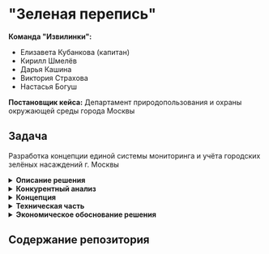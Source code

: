 # "Зеленая перепись"
  
**Команда "Извилинки":**  
- Елизавета Кубанкова (капитан)  
- Кирилл Шмелёв  
- Дарья Кашина  
- Виктория Страхова  
- Настасья Богуш  

**Постановщик кейса:** Департамент природопользования и охраны окружающей среды города Москвы  
  
## Задача  

    
Разработка концепции единой системы мониторинга и учёта городских зелёных насаждений г. Москвы

<details><summary><b>Описание решения</b></summary>   

Мы разработали концепцию системы мониторинга и учёта городских зелёных насаждений. До разработки концепции был проведен конкурентный анализ существующих систем, который позволил предложить наиболее актуальное решение и учесть мировой опыт решения проблемы инвентаризации растений.  

Мы предлагаем использовать уже существующие технологии сбора данных об озелененных территориях с помощью геоснимков, дронов и лидаров, в зависимости от типа территорий, доступности, требований к детализации и других ограничений. Хранение снимков в БД и объектных хранилищах позволит непрерывно актуализировать информацию. Обработка снимков с помощью машинного обучения позволит быстро и качественно определить площадь озеленения, растительный состав районов и другие метаданные, необходимые для качественной и автоматизированной паспортизации территорий. Кроме этого предлагаем рассмотреть варианты оптимизации и упрощения форм паспортов зеленых насаждений.

Уникальность идеи состоит в автоматизации рутинных процессов, а также улучшении пользовательского опыта: для анализа данных и их использования в управленческих целях предлагается создать информативные дашборды (анализ, мониторинг состояния, своевременное реагирование) и интерактивную карту зеленых насаждений. Также привлекаем жителей города путем развития социальных и развлекательных программ, так как они тоже могут фотографировать участки озелененной территории и отправлять данные в Министерство природопользования, а также влиять на озеленение или очистку тех или иных территорий.

Нами разработана дорожная карта реализации проекта на два года, составлено экономическое обоснование, описано техническое решение, а также предложены способы взаимодействия с жителями города.
Успешная реализация проекта в перспективе позволит масштабировать проект в рамках страны для использования данной системы в других городах России.

**Срок реализации: 2026 г.**

**Стоимость: 100 млн.руб.**

</details> 

<details><summary><b>Конкурентный анализ</b></summary>   

  
Перед разработкой концепции системы учета мы провели конкурентный анализ, чтобы понимать, какие системы учета и мониторинга уже существуют на рынке, каким функционалом они обладают, какие видны тенденции и в какую сторону мы можем развивать наш проект.   
  
1) При проведении конкурентного анализа рассмотрены решения в странах Южной Америки, США и некоторых объектов РФ 
2) Типы существующих решений : GIS, облачные хранилища, мобильные приложения. Решений, основанных на спутниковых системах слежения очень мало, как и WEB. 
3) Функции существующих решений:  
* Учет и анализ зеленых насаждений
* Автоматизация учета и мониторинга
* Экологический мониторинг и оценка состояния экосистемы
* Управление городским хозяйством с учетом озеленения
* Инструменты для оценки экосистемных услуг
4) Данные, получаемые из существующих систем учета:
* Данные о состоянии деревьев и кустарников
* Информация о работах по обслуживанию зеленых насаждений
* Экосистемные услуги (поглощение углерода, качество воздуха)
* Инвентаризация и оценка здоровья растений.
5) Чего не хватает в существующих системах:  
* Недостаток семейного контента: системы ориентированы на профессионалов, что ограничивает вовлечение семей и широкой аудитории
* Низкая известность: недостаточная известность за пределами профессиональных кругов мешает внедрению на местном уровне
* Отсутствие интерактивности: нет игровых элементов, которые могли бы сделать процесс учёта и мониторинга увлекательным


</details>  

<details><summary><b>Концепция</b></summary>   

1) Оптимизация текущей паспортизации  
2) Получение снимков при помощи различных устройств (геоснимки, дроны, лидары, фотографии жителей) в зависимости от типа территории, ограничений (бесполетные зоны, непроходимая местность, заброшенные зоны, режимные объекты и так далее) и их обработка при помощи ML-моделей. Унификация форматов полученных снимков  
3) Хранение данных в единой БД, верификация данных (в том числе проверка дублирования информации) с использованием автоматизированных ML-подходов, а также ручной проверки в спорных случаях  
4) Использование методов CV* для определения типов зеленых насаждений, их состояния и других особенностей территорий  
5) ГИС-системы или WEB-приложения в качестве пользовательского интерфейса. Интерактивная карта зеленых насаждений.  
6) Сбор обратной связи от жителей г. Москвы при помощи простых форм  
7) Вовлечение жителей и гостей столицы в процессы озеленения путем социальных 
и развлекательных программ и активностей
  
</details>  

<details><summary><b>Техническая часть</b></summary>    

</details>  

<details><summary><b>Экономическое обоснование решения</b></summary>  

</details> 


## Содержание репозитория  
